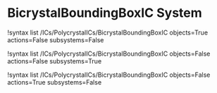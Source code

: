 <!-- MOOSE Documentation Stub: Remove this when content is added. -->


# BicrystalBoundingBoxIC System

!syntax list /ICs/PolycrystalICs/BicrystalBoundingBoxIC objects=True actions=False subsystems=False

!syntax list /ICs/PolycrystalICs/BicrystalBoundingBoxIC objects=False actions=False subsystems=True

!syntax list /ICs/PolycrystalICs/BicrystalBoundingBoxIC objects=False actions=True subsystems=False


